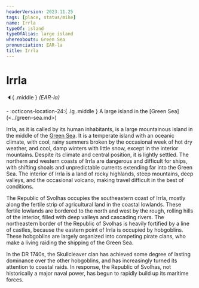 ```yaml
---
headerVersion: 2023.11.25
tags: [place, status/mike]
name: Irrla
typeOf: island
typeOfAlias: large island
whereabouts: Green Sea
pronunciation: EAR-la
title: Irrla
---
```

# Irrla
:speaker:{ .middle } *(EAR-la)*  
<div class="grid cards ext-narrow-margin ext-one-column" markdown>
-    :octicons-location-24:{ .lg .middle } A large island in the [Green Sea](<../green-sea.md>)  
</div>




Irrla, as it is called by its human inhabitants, is a large mountainous island in the middle of the [Green Sea](<../green-sea.md>). It is a temperate island with an oceanic climate, with cool, rainy summers broken by the occasional week of hot dry weather, and cool, damp winters with little snow, except in the interior mountains. Despite its climate and central position, it is lightly settled. The northern and western coasts of Irrla are dangerous and difficult for ships, with shifting shoals and unpredictable currents extending far into the Green Sea. The interior of Irrla is a land of rocky highlands, steep mountains,  deep valleys, and the occasional volcano, making travel difficult in the best of conditions. 

The Republic of Svolhas occupies the southeastern coast of Irrla, mostly along the fertile strip of agricultural land in the coastal lowlands. These fertile lowlands are bordered to the north and west by the rough, rolling hills of the interior, filled with deep valleys and cascading rivers. The northeastern border of the Republic of Svolhas is heavily fortified by a line of castles, because the eastern point of Irrla is occupied by hobgoblins. These hobgoblins are largely organized into competing pirate clans, who make a living raiding the shipping of the Green Sea. 


In the DR 1740s, the Skullcleaver clan has achieved some degree of lasting dominance over the other hobgoblins, and has increasingly turned its attention to coastal raids. In response, the Republic of Svolhas, not historically a major naval power, has begun to rapidly build up its maritime forces. 

  
